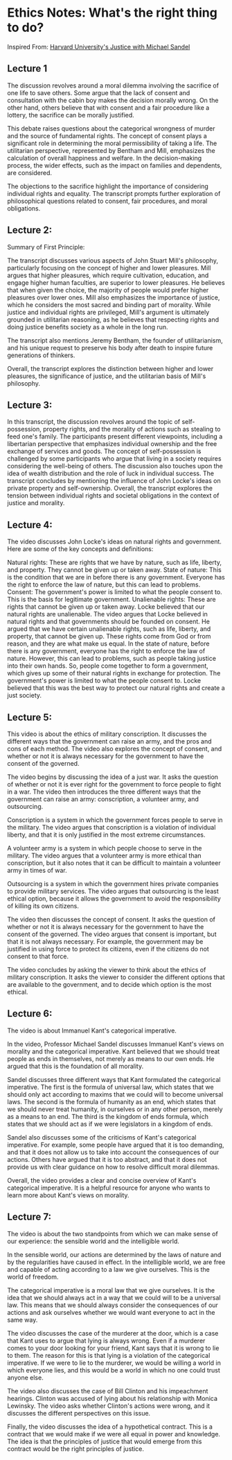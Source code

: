 

# Ethics Notes: What's the right thing to do?

Inspired From: [Harvard University's Justice with Michael Sandel](https://www.youtube.com/watch?v=kBdfcR-8hEY&list=PL30C13C91CFFE52F2)

## Lecture 1

The discussion revolves around a moral dilemma involving the sacrifice of one life to save others. Some argue that the lack of consent and consultation with the cabin boy makes the decision morally wrong. On the other hand, others believe that with consent and a fair procedure like a lottery, the sacrifice can be morally justified.

This debate raises questions about the categorical wrongness of murder and the source of fundamental rights. The concept of consent plays a significant role in determining the moral permissibility of taking a life. The utilitarian perspective, represented by Bentham and Mill, emphasizes the calculation of overall happiness and welfare. In the decision-making process, the wider effects, such as the impact on families and dependents, are considered.

The objections to the sacrifice highlight the importance of considering individual rights and equality. The transcript prompts further exploration of philosophical questions related to consent, fair procedures, and moral obligations.


Lecture 2:
----------


Summary of First Principle:

The transcript discusses various aspects of John Stuart Mill's philosophy, particularly focusing on the concept of higher and lower pleasures. Mill argues that higher pleasures, which require cultivation, education, and engage higher human faculties, are superior to lower pleasures. He believes that when given the choice, the majority of people would prefer higher pleasures over lower ones. Mill also emphasizes the importance of justice, which he considers the most sacred and binding part of morality. While justice and individual rights are privileged, Mill's argument is ultimately grounded in utilitarian reasoning, as he believes that respecting rights and doing justice benefits society as a whole in the long run.

The transcript also mentions Jeremy Bentham, the founder of utilitarianism, and his unique request to preserve his body after death to inspire future generations of thinkers.

Overall, the transcript explores the distinction between higher and lower pleasures, the significance of justice, and the utilitarian basis of Mill's philosophy.


Lecture 3:
----------

In this transcript, the discussion revolves around the topic of self-possession, property rights, and the morality of actions such as stealing to feed one's family. The participants present different viewpoints, including a libertarian perspective that emphasizes individual ownership and the free exchange of services and goods. The concept of self-possession is challenged by some participants who argue that living in a society requires considering the well-being of others. The discussion also touches upon the idea of wealth distribution and the role of luck in individual success. The transcript concludes by mentioning the influence of John Locke's ideas on private property and self-ownership. Overall, the transcript explores the tension between individual rights and societal obligations in the context of justice and morality.


Lecture 4:
----------

The video discusses John Locke's ideas on natural rights and government. Here are some of the key concepts and definitions:

Natural rights: These are rights that we have by nature, such as life, liberty, and property. They cannot be given up or taken away.
State of nature: This is the condition that we are in before there is any government. Everyone has the right to enforce the law of nature, but this can lead to problems.
Consent: The government's power is limited to what the people consent to. This is the basis for legitimate government.
Unalienable rights: These are rights that cannot be given up or taken away. Locke believed that our natural rights are unalienable.
The video argues that Locke believed in natural rights and that governments should be founded on consent. He argued that we have certain unalienable rights, such as life, liberty, and property, that cannot be given up. These rights come from God or from reason, and they are what make us equal. In the state of nature, before there is any government, everyone has the right to enforce the law of nature. However, this can lead to problems, such as people taking justice into their own hands. So, people come together to form a government, which gives up some of their natural rights in exchange for protection. The government's power is limited to what the people consent to. Locke believed that this was the best way to protect our natural rights and create a just society.


Lecture 5:
----------

This video is about the ethics of military conscription. It discusses the different ways that the government can raise an army, and the pros and cons of each method. The video also explores the concept of consent, and whether or not it is always necessary for the government to have the consent of the governed.

The video begins by discussing the idea of a just war. It asks the question of whether or not it is ever right for the government to force people to fight in a war. The video then introduces the three different ways that the government can raise an army: conscription, a volunteer army, and outsourcing.

Conscription is a system in which the government forces people to serve in the military. The video argues that conscription is a violation of individual liberty, and that it is only justified in the most extreme circumstances.

A volunteer army is a system in which people choose to serve in the military. The video argues that a volunteer army is more ethical than conscription, but it also notes that it can be difficult to maintain a volunteer army in times of war.

Outsourcing is a system in which the government hires private companies to provide military services. The video argues that outsourcing is the least ethical option, because it allows the government to avoid the responsibility of killing its own citizens.

The video then discusses the concept of consent. It asks the question of whether or not it is always necessary for the government to have the consent of the governed. The video argues that consent is important, but that it is not always necessary. For example, the government may be justified in using force to protect its citizens, even if the citizens do not consent to that force.

The video concludes by asking the viewer to think about the ethics of military conscription. It asks the viewer to consider the different options that are available to the government, and to decide which option is the most ethical.



Lecture 6:
----------

The video is about Immanuel Kant's categorical imperative.

In the video, Professor Michael Sandel discusses Immanuel Kant's views on morality and the categorical imperative. Kant believed that we should treat people as ends in themselves, not merely as means to our own ends. He argued that this is the foundation of all morality.

Sandel discusses three different ways that Kant formulated the categorical imperative. The first is the formula of universal law, which states that we should only act according to maxims that we could will to become universal laws. The second is the formula of humanity as an end, which states that we should never treat humanity, in ourselves or in any other person, merely as a means to an end. The third is the kingdom of ends formula, which states that we should act as if we were legislators in a kingdom of ends.

Sandel also discusses some of the criticisms of Kant's categorical imperative. For example, some people have argued that it is too demanding, and that it does not allow us to take into account the consequences of our actions. Others have argued that it is too abstract, and that it does not provide us with clear guidance on how to resolve difficult moral dilemmas.

Overall, the video provides a clear and concise overview of Kant's categorical imperative. It is a helpful resource for anyone who wants to learn more about Kant's views on morality.


Lecture 7:
----------

The video is about the two standpoints from which we can make sense of our experience: the sensible world and the intelligible world.

In the sensible world, our actions are determined by the laws of nature and by the regularities have caused in effect. In the intelligible world, we are free and capable of acting according to a law we give ourselves. This is the world of freedom.

The categorical imperative is a moral law that we give ourselves. It is the idea that we should always act in a way that we could will to be a universal law. This means that we should always consider the consequences of our actions and ask ourselves whether we would want everyone to act in the same way.

The video discusses the case of the murderer at the door, which is a case that Kant uses to argue that lying is always wrong. Even if a murderer comes to your door looking for your friend, Kant says that it is wrong to lie to them. The reason for this is that lying is a violation of the categorical imperative. If we were to lie to the murderer, we would be willing a world in which everyone lies, and this would be a world in which no one could trust anyone else.

The video also discusses the case of Bill Clinton and his impeachment hearings. Clinton was accused of lying about his relationship with Monica Lewinsky. The video asks whether Clinton's actions were wrong, and it discusses the different perspectives on this issue.

Finally, the video discusses the idea of a hypothetical contract. This is a contract that we would make if we were all equal in power and knowledge. The idea is that the principles of justice that would emerge from this contract would be the right principles of justice.